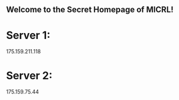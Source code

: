 ## Welcome to the Secret Homepage of MICRL!
# Server 1:
175.159.211.118
# Server 2:
175.159.75.44







